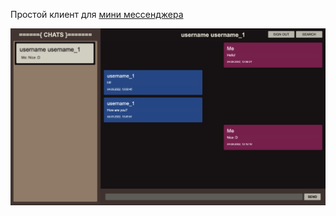 Простой клиент для [мини мессенджера](https://github.com/1PALADIN1/gigachat)

![Скриншот](docs/chat_screen.png)
